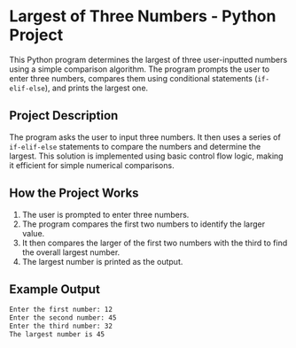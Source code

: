 # Largest of Three Numbers - Python Project

This Python program determines the largest of three user-inputted numbers using a simple comparison algorithm. The program prompts the user to enter three numbers, compares them using conditional statements (`if-elif-else`), and prints the largest one.

## Project Description
The program asks the user to input three numbers. It then uses a series of `if-elif-else` statements to compare the numbers and determine the largest. This solution is implemented using basic control flow logic, making it efficient for simple numerical comparisons.

## How the Project Works
1. The user is prompted to enter three numbers.
2. The program compares the first two numbers to identify the larger value.
3. It then compares the larger of the first two numbers with the third to find the overall largest number.
4. The largest number is printed as the output.

## Example Output
```bash
Enter the first number: 12
Enter the second number: 45
Enter the third number: 32
The largest number is 45

